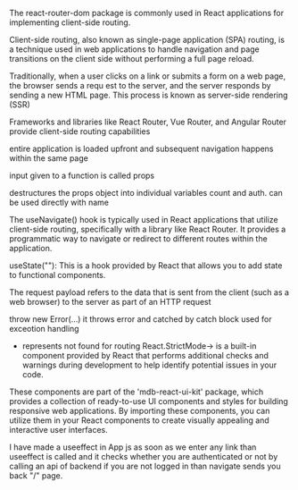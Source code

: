 The react-router-dom package is commonly used in React applications for implementing client-side routing. 

Client-side routing, also known as single-page application (SPA) routing, is a technique used in web applications to handle navigation and page transitions on the client side without performing a full page reload.

Traditionally, when a user clicks on a link or submits a form on a web page, the browser sends a requ est to the server, and the server responds by sending a new HTML page. This process is known as server-side rendering (SSR)

Frameworks and libraries like React Router, Vue Router, and Angular Router provide client-side routing capabilities

entire application is loaded upfront and subsequent navigation happens within the same page

input given to a function is called props

destructures the props object into individual variables count and auth. can be used directly with name

The useNavigate() hook is typically used in React applications that utilize client-side routing, specifically with a library like React Router. It provides a programmatic way to navigate or redirect to different routes within the application.

useState(""): This is a hook provided by React that allows you to add state to functional components.

The request payload refers to the data that is sent from the client (such as a web browser) to the server as part of an HTTP request

throw new Error(...) it throws error and catched by
catch block used for exceotion handling

* represents not found for routing 
React.StrictMode-> is a built-in component provided by React that performs additional checks and warnings during development to help identify potential issues in your code.


These components are part of the 'mdb-react-ui-kit' package, which provides a collection of ready-to-use UI components and styles for building responsive web applications. By importing these components, you can utilize them in your React components to create visually appealing and interactive user interfaces.

I have made a useeffect in App js
as soon as we enter any link than useeffect is called and it checks whether you are authenticated or not by calling an api of backend if you are
not logged in than navigate sends you back "/" page.



